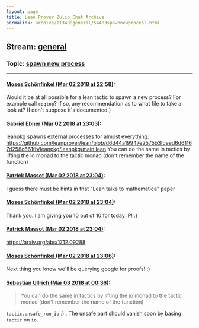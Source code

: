 ```yaml
---
layout: page
title: Lean Prover Zulip Chat Archive 
permalink: archive/113488general/54483spawnnewprocess.html
---
```


## Stream: [general](index.html)
### Topic: [spawn new process](54483spawnnewprocess.html)

---

#### [Moses Schönfinkel (Mar 02 2018 at 22:58)](https://leanprover.zulipchat.com/#narrow/stream/113488-general/topic/spawn%20new%20process/near/123202790):
Would it be at all possible for a lean tactic to spawn a new process? For example call `coqtop`? If so, any recommendation as to what file to take a look at? (I don't suppose it's documented.)

#### [Gabriel Ebner (Mar 02 2018 at 23:03)](https://leanprover.zulipchat.com/#narrow/stream/113488-general/topic/spawn%20new%20process/near/123203007):
leanpkg spawns external processes for almost everything: https://github.com/leanprover/lean/blob/d6d44a19947e2575b3fceed6d61167d258c661fb/leanpkg/leanpkg/main.lean
You can do the same in tactics by lifting the io monad to the tactic monad (don't remember the name of the function)

#### [Patrick Massot (Mar 02 2018 at 23:04)](https://leanprover.zulipchat.com/#narrow/stream/113488-general/topic/spawn%20new%20process/near/123203069):
I guess there must be hints in that "Lean talks to mathematica" paper

#### [Moses Schönfinkel (Mar 02 2018 at 23:04)](https://leanprover.zulipchat.com/#narrow/stream/113488-general/topic/spawn%20new%20process/near/123203071):
Thank you. I am giving you 10 out of 10 for today :P! :)

#### [Patrick Massot (Mar 02 2018 at 23:04)](https://leanprover.zulipchat.com/#narrow/stream/113488-general/topic/spawn%20new%20process/near/123203084):
https://arxiv.org/abs/1712.09288

#### [Moses Schönfinkel (Mar 02 2018 at 23:06)](https://leanprover.zulipchat.com/#narrow/stream/113488-general/topic/spawn%20new%20process/near/123203156):
Next thing you know we'll be querying google for proofs! ;)

#### [Sebastian Ullrich (Mar 03 2018 at 00:36)](https://leanprover.zulipchat.com/#narrow/stream/113488-general/topic/spawn%20new%20process/near/123206400):
> You can do the same in tactics by lifting the io monad to the tactic monad (don't remember the name of the function)

`tactic.unsafe_run_io` :) .  The unsafe part should vanish soon by basing `tactic` on `io`.

